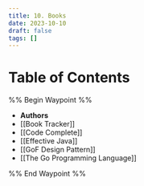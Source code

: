 ```yaml
---
title: 10. Books
date: 2023-10-10
draft: false
tags: []
---
```



# Table of Contents
%% Begin Waypoint %%
- **Authors**
- [[Book Tracker]]
- [[Code Complete]]
- [[Effective Java]]
- [[GoF Design Pattern]]
- [[The Go Programming Language]]

%% End Waypoint %%

